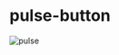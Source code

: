 # pulse-button

![pulse](https://user-images.githubusercontent.com/52512005/150653026-82858edc-6491-456f-bb62-4484ddce52b8.gif)
